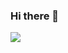 ### Hi there 👋
<img src="https://capsule-render.vercel.app/api?type=waving&colot=timeAuto&height=200&text=HYUN%20SEUNG&animation=blink&fontColor=FFFFFF&fontSize=70" />
<!-- https://github.com/kyechan99/capsule-render#how-to-use --> <!-- header 사용법 -->
<!--
**dev-hsyang/dev-hsyang** is a ✨ _special_ ✨ repository because its `README.md` (this file) appears on your GitHub profile.

Here are some ideas to get you started:

- 🔭 I’m currently working on ...
- 🌱 I’m currently learning ...
- 👯 I’m looking to collaborate on ...
- 🤔 I’m looking for help with ...
- 💬 Ask me about ...
- 📫 How to reach me: ...
- 😄 Pronouns: ...
- ⚡ Fun fact: ...
-->
